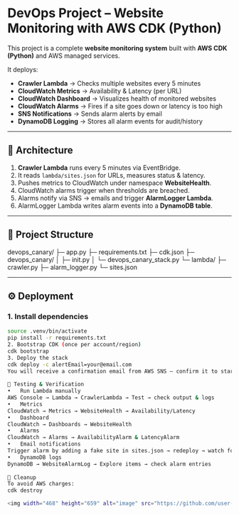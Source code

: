 # DevOps Project – Website Monitoring with AWS CDK (Python)

This project is a complete **website monitoring system** built with **AWS CDK (Python)** and AWS managed services.

It deploys:

- **Crawler Lambda** → Checks multiple websites every 5 minutes
- **CloudWatch Metrics** → Availability & Latency (per URL)
- **CloudWatch Dashboard** → Visualizes health of monitored websites
- **CloudWatch Alarms** → Fires if a site goes down or latency is too high
- **SNS Notifications** → Sends alarm alerts by email
- **DynamoDB Logging** → Stores all alarm events for audit/history

---

## 🚀 Architecture

1. **Crawler Lambda** runs every 5 minutes via EventBridge.
2. It reads `lambda/sites.json` for URLs, measures status & latency.
3. Pushes metrics to CloudWatch under namespace **WebsiteHealth**.
4. CloudWatch alarms trigger when thresholds are breached.
5. Alarms notify via SNS → emails and trigger **AlarmLogger Lambda**.
6. AlarmLogger Lambda writes alarm events into a **DynamoDB table**.

---

## 📂 Project Structure

devops_canary/
├─ app.py
├─ requirements.txt
├─ cdk.json
├─ devops_canary/
│ ├─ init.py
│ └─ devops_canary_stack.py
└─ lambda/
  ├─ crawler.py
  ├─ alarm_logger.py
  └─ sites.json

---

## ⚙️ Deployment

### 1. Install dependencies
```bash
source .venv/bin/activate
pip install -r requirements.txt
2. Bootstrap CDK (once per account/region)
cdk bootstrap
3. Deploy the stack
cdk deploy -c alertEmail=your@email.com
You will receive a confirmation email from AWS SNS – confirm it to start receiving alerts.
 
🧪 Testing & Verification
•	Run Lambda manually
AWS Console → Lambda → CrawlerLambda → Test → check output & logs
•	Metrics
CloudWatch → Metrics → WebsiteHealth → Availability/Latency
•	Dashboard
CloudWatch → Dashboards → WebsiteHealth
•	Alarms
CloudWatch → Alarms → AvailabilityAlarm & LatencyAlarm
•	Email notifications
Trigger alarm by adding a fake site in sites.json → redeploy → watch for ALARM email
•	DynamoDB logs
DynamoDB → WebsiteAlarmLog → Explore items → check alarm entries
 
🛑 Cleanup
To avoid AWS charges:
cdk destroy

<img width="468" height="659" alt="image" src="https://github.com/user-attachments/assets/c2b8e863-2f83-401e-8b70-6af4df614d2b" />
